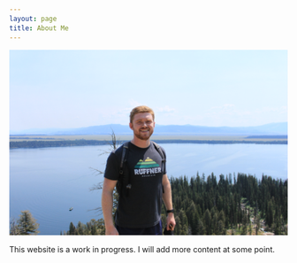 ```yaml
---
layout: page
title: About Me
---
```


<img src="https://raw.githubusercontent.com/jhsansom/jhsansom.github.io/master/_posts/profile.JPG">

This website is a work in progress. I will add more content at some point.